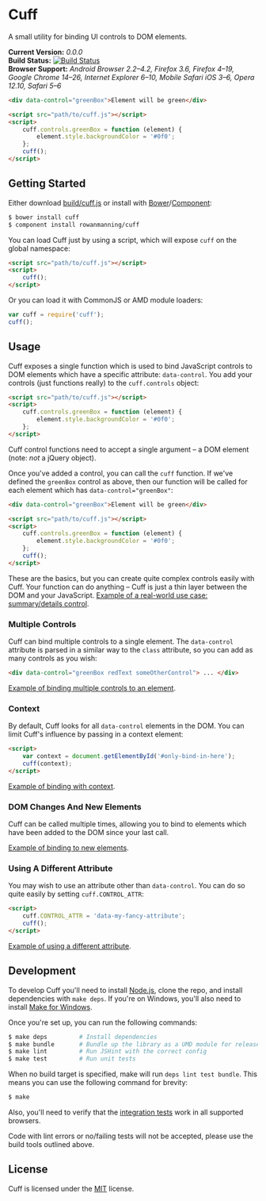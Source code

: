 
Cuff
====

A small utility for binding UI controls to DOM elements.

**Current Version:** *0.0.0*  
**Build Status:** [![Build Status][travis-status]][travis]  
**Browser Support:** *Android Browser 2.2–4.2, Firefox 3.6, Firefox 4–19, Google Chrome 14–26, Internet Explorer 6–10, Mobile Safari iOS 3–6, Opera 12.10, Safari 5–6*

```html
<div data-control="greenBox">Element will be green</div>

<script src="path/to/cuff.js"></script>
<script>
    cuff.controls.greenBox = function (element) {
        element.style.backgroundColor = '#0f0';
    };
    cuff();
</script>
```


Getting Started
---------------

Either download [build/cuff.js](build/cuff.js) or install with [Bower][bower]/[Component][component]:

```sh
$ bower install cuff
$ component install rowanmanning/cuff
```

You can load Cuff just by using a script, which will expose `cuff` on the global namespace:

```html
<script src="path/to/cuff.js"></script>
<script>
    cuff();
</script>
```

Or you can load it with CommonJS or AMD module loaders:

```js
var cuff = require('cuff');
cuff();
```


Usage
-----

Cuff exposes a single function which is used to bind JavaScript controls to DOM elements which have a specific attribute: `data-control`. You add your controls (just functions really) to the `cuff.controls` object:

```html
<script src="path/to/cuff.js"></script>
<script>
    cuff.controls.greenBox = function (element) {
        element.style.backgroundColor = '#0f0';
    };
</script>
```

Cuff control functions need to accept a single argument – a DOM element (note: *not* a jQuery object).

Once you've added a control, you can call the `cuff` function. If we've defined the `greenBox` control as above, then our function will be called for each element which has `data-control="greenBox"`:

```html
<div data-control="greenBox">Element will be green</div>

<script src="path/to/cuff.js"></script>
<script>
    cuff.controls.greenBox = function (element) {
        element.style.backgroundColor = '#0f0';
    };
    cuff();
</script>
```

These are the basics, but you can create quite complex controls easily with Cuff. Your function can do anything – Cuff is just a thin layer between the DOM and your JavaScript. [Example of a real-world use case: summary/details control](example/summary-details.html).


### Multiple Controls

Cuff can bind multiple controls to a single element. The `data-control` attribute is parsed in a similar way to the `class` attribute, so you can add as many controls as you wish:

```html
<div data-control="greenBox redText someOtherControl"> ... </div>
```

[Example of binding multiple controls to an element](example/multiple-controls.html).


### Context

By default, Cuff looks for all `data-control` elements in the DOM. You can limit Cuff's influence by passing in a context element:

```html
<script>
    var context = document.getElementById('#only-bind-in-here');
    cuff(context);
</script>
```

[Example of binding with context](example/context.html).


### DOM Changes And New Elements

Cuff can be called multiple times, allowing you to bind to elements which have been added to the DOM since your last call.

[Example of binding to new elements](example/new-elements.html).


### Using A Different Attribute

You may wish to use an attribute other than `data-control`. You can do so quite easily by setting `cuff.CONTROL_ATTR`:

```html
<script>
    cuff.CONTROL_ATTR = 'data-my-fancy-attribute';
    cuff();
</script>
```

[Example of using a different attribute](example/different-attribute.html).


Development
-----------

To develop Cuff you'll need to install [Node.js][node], clone the repo, and install dependencies with `make deps`. If you're on Windows, you'll also need to install [Make for Windows][make].

Once you're set up, you can run the following commands:

```sh
$ make deps         # Install dependencies
$ make bundle       # Bundle up the library as a UMD module for release
$ make lint         # Run JSHint with the correct config
$ make test         # Run unit tests
```

When no build target is specified, make will run `deps lint test bundle`. This means you can use the following command for brevity:

```sh
$ make
```

Also, you'll need to verify that the [integration tests](test/integration) work in all supported browsers.

Code with lint errors or no/failing tests will not be accepted, please use the build tools outlined above.


License
-------

Cuff is licensed under the [MIT][mit] license.



[bower]: http://bower.io/
[component]: https://github.com/component/component
[make]: http://gnuwin32.sourceforge.net/packages/make.htm
[mit]: http://opensource.org/licenses/mit-license.php
[node]: http://nodejs.org/
[travis]: https://travis-ci.org/rowanmanning/cuff
[travis-status]: https://travis-ci.org/rowanmanning/cuff.png?branch=master
